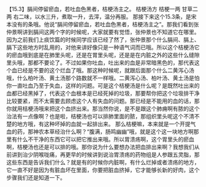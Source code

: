 【15.3】膈间停留瘀血，若吐血色黑者，桔梗汤主之。
桔梗汤方
桔梗一两  甘草二两
右二味，以水三升，煮取一升，去滓，温分再服。
那接下来这个15.3条，是宋本没有的条哦。他说“膈间停留瘀血，若吐血色黑者，桔梗汤主之”。那我们看到张仲景啊讲到膈间这两个字的时候呢，大家就要有觉悟，张仲景也不知道它在哪里。因为之前我们上痰饮篇的时候同学应该已经了然了，张仲景那个什么膈间、膈上、膈下这些地方时乱用的，对他来讲好像只是一种语气词而已哦。所以这个桔梗汤它的瘀血哦到底是在肺里头呢，还是在胃里头呢，还是是在内脏之外的这些什么缝隙里头哦，那都不要论了。不过如果你吐血，吐出来的血是非常暗黑色的，那代表这个血已经是不要的这个烂血了哦。那这种时候呢，就跟后面那个什么二黄泻心汤哦，什么柏叶汤、黄土汤那个路数就不一样哦。二黄泻心汤、柏叶汤、黄土汤是怕你一直吐血乃至于失血，这样的问题。可是这个桔梗汤是什么呢？是既然吐出来的血都已经黑掉了，代表这个血根本是已经死掉的垃圾，那要帮你把这个垃圾排干净比较要紧，而不太需要去顾虑这个人有失血的问题。那已经是不能用的血的话，那你就用桔梗汤哦来把这个血挤出来。那当然你说，是不是跟这个肺痈啊有脓的这个治法有一点像啊？也是啦，桔梗汤也可以排肺里面的脓，那组织里头呢这个不清不楚的地方哦，有这种坏掉的血就一起排出来。
那么桔梗嘛，本来就是一个开提气血的药，那神农本草经治什么啊？“腹满，肠鸣幽幽”哦，就是这个这一块地方啊那里有什么不干净的东西它可以把它推出来哦。所以胃溃疡啊，这个胃里头的瘀血啊，桔梗汤也还是可以排的哦。那你说为什么要想办法把血排出来啊？我想我们从前讲到治少阴喉咙痛，再更早的时候讲到说治胃溃疡的药物组是人参跟五灵脂，那这些东西是告诉我们什么？就是有的时候你内脏啊，有什么烂掉或者溃疡的地方，它一直不好是因为有脏血坏在里面，你要把脏血挤掉，它才能够长新的好肉，这个步骤我们还是知道一下。
